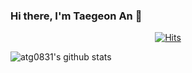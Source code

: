 ### Hi there, I'm Taegeon An 👋

<div align=center>

[![Hits](https://hits.seeyoufarm.com/api/count/incr/badge.svg?url=https%3A%2F%2Fgithub.com%2Fatg0831)](https://hits.seeyoufarm.com) 

</div>

![atg0831's github stats](https://github-readme-stats.vercel.app/api?username=atg0831&show_icons=true&theme=dracula)

<!--
**atg0831/atg0831** is a ✨ _special_ ✨ repository because its `README.md` (this file) appears on your GitHub profile.

Here are some ideas to get you started:

- 🔭 I’m currently working on ...
- 🌱 I’m currently learning ...
- 👯 I’m looking to collaborate on ...
- 🤔 I’m looking for help with ...
- 💬 Ask me about ...
- 📫 How to reach me: ...
- 😄 Pronouns: ...
- ⚡ Fun fact: ...
-->
